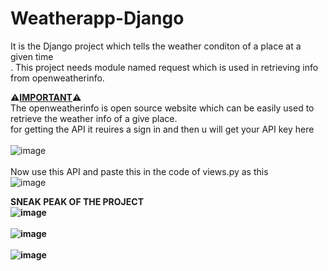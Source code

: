 # Weatherapp-Django

It is the  Django project which tells the weather conditon of a place at a given time
<br>. This project needs module named request which is used in retrieving info from openweatherinfo.

⚠️<b><u>IMPORTANT</b></u>⚠️
<br>
The openweatherinfo is open source website which can be easily used to retrieve the weather info of a give place.<br>
for getting the API it reuires a sign in and then u will get your API key here<br>
<br>
![image](https://github.com/Abhishek182005/Weatherapp-Django/assets/164459641/195c71cd-8a58-4d7d-a2f4-019f1b8b881b)
<br>
<br>
Now use this API and paste this in the code of views.py as this
<br>
![image](https://github.com/Abhishek182005/Weatherapp-Django/assets/164459641/3b4c0cb0-7c3e-47bf-81f5-62bc87e65b02)


 <b>SNEAK PEAK OF THE PROJECT<b>
 <br>
 ![image](https://github.com/Abhishek182005/Weatherapp-Django/assets/164459641/d8176371-b1e3-4e3c-8e48-52a19197cff8)
<br>
<br>
![image](https://github.com/Abhishek182005/Weatherapp-Django/assets/164459641/a65919d6-377c-4077-b9a8-eb38b454ebeb)
<br>
<br>
![image](https://github.com/Abhishek182005/Weatherapp-Django/assets/164459641/f1cb5f1b-9b8e-425c-a8d4-fb9d59737236)

